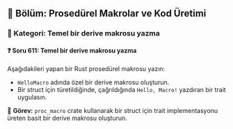 ## 📘 Bölüm: Prosedürel Makrolar ve Kod Üretimi
### 🔹 Kategori: Temel bir derive makrosu yazma
#### ❓ Soru 611: Temel bir derive makrosu yazma

Aşağıdakileri yapan bir Rust prosedürel makrosu yazın:

- `HelloMacro` adında özel bir derive makrosu oluşturun.
- Bir struct için türetildiğinde, çağrıldığında `Hello, Macro!` yazdıran bir trait uygulasın.

🔧 **Görev:** `proc_macro` crate kullanarak bir struct için trait implementasyonu üreten basit bir derive makrosu oluşturun.
